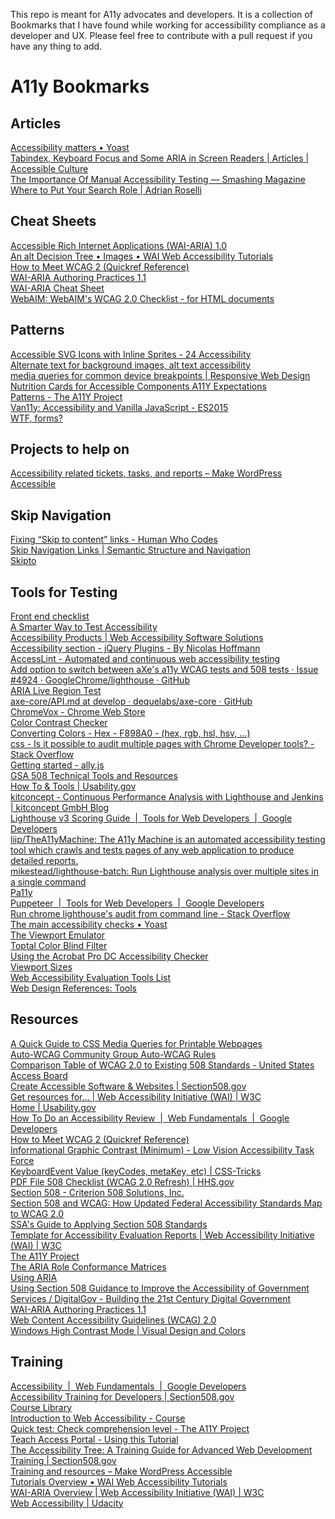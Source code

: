 This repo is meant for A11y advocates and developers.
It is a collection of Bookmarks that I have found while working for accessibility compliance as a developer and UX.
Please feel free to contribute with a pull request if you have any thing to add.


<h1>A11y Bookmarks</h1>
<dl>
  <p>
    <dl>
      <p>
        <dl>
          <p>
            <dt>
              <h2>Articles</h2>
              <dl>
                <p>
                  <dt><a href="https://yoast.com/accessibility-matters/">Accessibility matters • Yoast</a>
                  <dt><a href="http://accessibleculture.org/articles/2010/05/tabindex/">Tabindex, Keyboard Focus and Some ARIA in Screen Readers | Articles | Accessible Culture</a>
                  <dt><a href="https://www.smashingmagazine.com/2018/09/importance-manual-accessibility-testing/">The Importance Of Manual Accessibility Testing — Smashing Magazine</a>
                  <dt><a href="http://adrianroselli.com/2015/08/where-to-put-your-search-role.html">Where to Put Your Search Role | Adrian Roselli</a>
              </dl>
              <p>
            <dt>
              <h2>Cheat Sheets</h2>
              <dl>
                <p>
                  <dt><a href="https://www.w3.org/TR/wai-aria-1.0/#roles">Accessible Rich Internet Applications (WAI-ARIA) 1.0</a>
                  <dt><a href="https://www.w3.org/WAI/tutorials/images/decision-tree/">An alt Decision Tree • Images • WAI Web Accessibility Tutorials</a>
                  <dt><a href="https://www.w3.org/WAI/WCAG21/quickref/?versions=2.0">How to Meet WCAG 2 (Quickref Reference)</a>
                  <dt><a href="https://www.w3.org/TR/wai-aria-practices/">WAI-ARIA Authoring Practices 1.1</a>
                  <dt><a href="http://karlgroves-sandbox.com/CheatSheets/ARIA-Cheatsheet.html">WAI-ARIA Cheat Sheet</a>
                  <dt><a href="https://webaim.org/standards/wcag/checklist">WebAIM: WebAIM&#39;s WCAG 2.0 Checklist - for HTML documents</a>
              </dl>
              <p>
            <dt>
              <h2>Patterns</h2>
              <dl>
                <p>
                  <dt><a href="https://www.24a11y.com/2018/accessible-svg-icons-with-inline-sprites/">Accessible SVG Icons with Inline Sprites - 24 Accessibility</a>
                  <dt><a href="http://davidmacd.com/blog/alternate-text-for-css-background-images.html">Alternate text for background images, alt text accessibility</a>
                  <dt><a href="https://responsivedesign.is/develop/browser-feature-support/media-queries-for-common-device-breakpoints/">media queries for common device breakpoints | Responsive Web Design</a>
                  <dt><a href="https://davatron5000.github.io/a11y-nutrition-cards/">Nutrition Cards for Accessible Components A11Y Expectations</a>
                  <dt><a href="https://a11yproject.com/patterns">Patterns - The A11Y Project</a>
                  <dt><a href="https://van11y.net/">Van11y: Accessibility and Vanilla JavaScript - ES2015</a>
                  <dt><a href="http://wtfforms.com/">WTF, forms?</a>
              </dl>
              <p>
            <dt>
              <h2>Projects to help on</h2>
              <dl>
                <p>
                  <dt><a href="https://make.wordpress.org/accessibility/handbook/get-involved/tickets-tasks-reports/">Accessibility related tickets, tasks, and reports – Make WordPress Accessible</a>
              </dl>
              <p>
            <dt>
              <h2>Skip Navigation</h2>
              <dl>
                <p>
                  <dt><a href="https://humanwhocodes.com/blog/2013/01/15/fixing-skip-to-content-links/">Fixing “Skip to content” links - Human Who Codes</a>
                  <dt><a href="https://dequeuniversity.com/class/semantic-structure2/within-pages/skip-navigation">Skip Navigation Links | Semantic Structure and Navigation</a>
                  <dt><a href="http://paypal.github.io/skipto/">Skipto</a>
              </dl>
              <p>
            <dt>
              <h2>Tools for Testing</h2>
              <dl>
                <p>
                  <dt><a href="https://frontendchecklist.io/#section-accessibility">Front end checklist</a></dt>
                  <dt><a href="https://laura-johnson.github.io/accessibility-presentation/#/title">A Smarter Way to Test Accessibility</a>
                  <dt><a href="https://www.deque.com/tools/">Accessibility Products | Web Accessibility Software Solutions</a>
                  <dt><a href="https://a11y.nicolas-hoffmann.net/">Accessibility section - jQuery Plugins - By Nicolas Hoffmann</a>
                  <dt><a href="https://www.accesslint.com/">AccessLint - Automated and continuous web accessibility testing</a>
                  <dt><a href="https://github.com/GoogleChrome/lighthouse/issues/4924">Add option to switch between aXe&#39;s a11y WCAG tests and 508 tests · Issue #4924 · GoogleChrome/lighthouse · GitHub</a>
                  <dt><a href="https://terrillthompson.com/tests/aria/live-scores.html">ARIA Live Region Test</a>
                  <dt><a href="https://github.com/dequelabs/axe-core/blob/develop/doc/API.md#options-parameter-examples">axe-core/API.md at develop · dequelabs/axe-core · GitHub</a>
                  <dt><a href="https://chrome.google.com/webstore/detail/chromevox/kgejglhpjiefppelpmljglcjbhoiplfn?hl=en">ChromeVox - Chrome Web Store</a>
                  <dt><a href="https://www.levelaccess.com/compliance-resource/color-contrast-checker/">Color Contrast Checker</a>
                  <dt><a href="https://convertingcolors.com/">Converting Colors - Hex - F898A0 - (hex, rgb, hsl, hsv, ...)</a>
                  <dt><a href="https://stackoverflow.com/questions/42685819/is-it-possible-to-audit-multiple-pages-with-chrome-developer-tools">css - Is it possible to audit multiple pages with Chrome Developer tools? - Stack Overflow</a>
                  <dt><a href="https://allyjs.io/getting-started.html">Getting started - ally.js</a>
                  <dt><a href="https://www.gsa.gov/about-us/organization/office-of-the-chief-information-officer/office-of-deputy-cio/office-of-enterprise-planning-and-governance/accessibility-and-section-508/gsa-508-technical-tools-and-resources">GSA
                      508 Technical Tools and Resources</a>
                  <dt><a href="https://www.usability.gov/how-to-and-tools/index.html">How To &amp; Tools | Usability.gov</a>
                  <dt><a href="https://kitconcept.com/blog/continuous-performance-analysis-with-lighthouse-and-jenkins/">kitconcept - Continuous Performance Analysis with Lighthouse and Jenkins | kitconcept GmbH Blog</a>
                  <dt><a href="https://developers.google.com/web/tools/lighthouse/v3/scoring">Lighthouse v3 Scoring Guide  |  Tools for Web Developers  |  Google Developers</a>
                  <dt><a href="https://github.com/liip/TheA11yMachine">liip/TheA11yMachine: The A11y Machine is an automated accessibility testing tool which crawls and tests pages of any web application to produce detailed reports.</a>
                  <dt><a href="https://github.com/mikestead/lighthouse-batch">mikestead/lighthouse-batch: Run Lighthouse analysis over multiple sites in a single command</a>
                  <dt><a href="http://pa11y.org/">Pa11y</a>
                  <dt><a href="https://developers.google.com/web/tools/puppeteer/">Puppeteer  |  Tools for Web Developers  |  Google Developers</a>
                  <dt><a href="https://stackoverflow.com/questions/47515808/run-chrome-lighthouses-audit-from-command-line" I>Run chrome lighthouse&#39;s audit from command line - Stack Overflow</a>
                  <dt><a href="https://yoast.com/main-accessibility-checks/">The main accessibility checks • Yoast</a>
                  <dt><a href="http://www.viewportemulator.com/">The Viewport Emulator</a>
                  <dt><a href="https://www.toptal.com/designers/colorfilter">Toptal Color Blind Filter</a>
                  <dt><a href="https://www.adobe.com/accessibility/products/acrobat/using-acrobat-pro-accessibility-checker.html">Using the Acrobat Pro DC Accessibility Checker</a>
                  <dt><a href="http://viewportsizes.com/">Viewport Sizes</a>
                  <dt><a href="https://www.w3.org/WAI/ER/tools/">Web Accessibility Evaluation Tools List</a>
                  <dt><a href="http://www.d.umn.edu/itss/training/online/webdesign/tools.html">Web Design References: Tools</a>
              </dl>
              <p>
            <dt>
              <h2>Resources</h2>
              <dl>
                <p>
                  <dt><a href="https://sympli.io/blog/2017/10/26/a-quick-guide-to-css-for-printable-webpages/">A Quick Guide to CSS Media Queries for Printable Webpages</a>
                  <dt><a href="https://www.w3.org/TR/wai-aria-1.1/#roles" Accessible Rich Internet Applications (WAI-ARIA) 1.1</a> <dt><a href="https://auto-wcag.github.io/auto-wcag/">Auto-WCAG Community Group Auto-WCAG Rules</a>
                  <dt><a href="https://www.access-board.gov/guidelines-and-standards/communications-and-it/about-the-ict-refresh/background/comparison-table-of-wcag2-to-existing-508-standards">Comparison Table of WCAG 2.0 to Existing 508 Standards -
                      United States Access Board</a>
                  <dt><a href="https://www.section508.gov/create/software-websites">Create Accessible Software &amp; Websites | Section508.gov</a>
                  <dt><a href="https://www.w3.org/WAI/roles/">Get resources for… | Web Accessibility Initiative (WAI) | W3C</a>
                  <dt><a href="https://www.usability.gov/">Home | Usability.gov</a>
                  <dt><a href="https://developers.google.com/web/fundamentals/accessibility/how-to-review">How To Do an Accessibility Review  |  Web Fundamentals  |  Google Developers</a>
                  <dt><a href="https://www.w3.org/WAI/WCAG21/quickref/?versions=2.0">How to Meet WCAG 2 (Quickref Reference)</a>
                  <dt><a href="https://www.w3.org/WAI/GL/low-vision-a11y-tf/wiki/Informational_Graphic_Contrast_(Minimum)#Pie_Charts">Informational Graphic Contrast (Minimum) - Low Vision Accessibility Task Force</a>
                  <dt><a href="https://css-tricks.com/snippets/javascript/javascript-keycodes/">KeyboardEvent Value (keyCodes, metaKey, etc) | CSS-Tricks</a>
                  <dt><a href="https://www.hhs.gov/web/section-508/making-files-accessible/checklist/pdf/index.html">PDF File 508 Checklist (WCAG 2.0 Refresh) | HHS.gov</a>
                  <dt><a href="http://www.criterion508.com/Section508Compliance">Section 508 - Criterion 508 Solutions, Inc.</a>
                  <dt><a href="https://www.microassist.com/digital-accessibility/section-508-and-wcag/">Section 508 and WCAG: How Updated Federal Accessibility Standards Map to WCAG 2.0</a>
                  <dt><a href="https://www.ssa.gov/accessibility/files/SSA_Guide_to_Applying_Section_508_Standards.pdf">SSA&#39;s Guide to Applying Section 508 Standards</a>
                  <dt><a href="https://www.w3.org/WAI/test-evaluate/report-template/">Template for Accessibility Evaluation Reports | Web Accessibility Initiative (WAI) | W3C</a>
                  <dt><a href="https://a11yproject.com/">The A11Y Project</a>
                  <dt><a href="http://whatsock.com/training/matrices/">The ARIA Role Conformance Matrices</a>
                  <dt><a href="https://www.w3.org/TR/aria-in-html/">Using ARIA</a>
                  <dt><a href="https://digital.gov/2015/06/05/using-section-508-guidance-to-improve-the-accessibility-of-government-services/">Using Section 508 Guidance to Improve the Accessibility of Government Services / DigitalGov - Building the
                      21st Century Digital Government</a>
                  <dt><a href="https://www.w3.org/TR/wai-aria-practices-1.1/">WAI-ARIA Authoring Practices 1.1</a>
                  <dt><a href="https://www.w3.org/TR/WCAG20/">Web Content Accessibility Guidelines (WCAG) 2.0</a>
                  <dt><a href="https://dequeuniversity.com/class/visual-design2/contrast/high-contrast-mode">Windows High Contrast Mode | Visual Design and Colors</a>
              </dl>
              <p>
            <dt>
              <h2>Training</h2>
              <dl>
                <p>
                  <dt><a href="https://developers.google.com/web/fundamentals/accessibility/">Accessibility  |  Web Fundamentals  |  Google Developers</a>
                  <dt><a href="https://www.section508.gov/create/developer-training">Accessibility Training for Developers | Section508.gov</a>
                  <dt><a href="https://siteimprove.litmos.com/admin/courses/75704/library">Course Library</a>
                  <dt><a href="https://webaccessibility.withgoogle.com/course">Introduction to Web Accessibility - Course</a>
                  <dt><a href="https://a11yproject.com/posts/check-comprehension-level/">Quick test: Check comprehension level - The A11Y Project</a>
                  <dt><a href="https://teachaccess.github.io/tutorial/">Teach Access Portal - Using this Tutorial</a>
                  <dt><a href="http://whatsock.com/training/">The Accessibility Tree: A Training Guide for Advanced Web Development</a>
                  <dt><a href="https://www.section508.gov/training/508-training">Training | Section508.gov</a>
                  <dt><a href="https://make.wordpress.org/accessibility/handbook/best-practices/training-and-resources/">Training and resources – Make WordPress Accessible</a>
                  <dt><a href="https://www.w3.org/WAI/tutorials/">Tutorials Overview • WAI Web Accessibility Tutorials</a>
                  <dt><a href="https://www.w3.org/WAI/standards-guidelines/aria/">WAI-ARIA Overview | Web Accessibility Initiative (WAI) | W3C</a>
                  <dt><a href="https://www.udacity.com/course/web-accessibility--ud891">Web Accessibility | Udacity</a>
              </dl>
              <p>
        </dl>
        <p>
